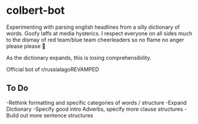 # colbert-bot

Experimenting with parsing english headlines from a silly dictionary of words. Goofy laffs at media hysterics. I respect everyone on all sides much to the dismay of red team/blue team cheerleaders so no flame no anger please please 🙏

As the dictionary expands, this is losing comprehensibility. 

Official bot of r/russialagoREVAMPED

## To Do

-Rethink formatting and specific categories of words / structure
-Expand Dictionary
-Specify good intro Adverbs, specify more clause structures
-Build out more sentence structures
